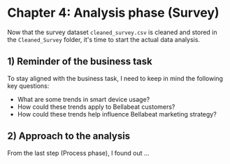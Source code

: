 # Chapter 4: Analysis phase (Survey)

Now that the survey dataset `cleaned_survey.csv` is cleaned and stored in the `Cleaned_Survey` folder, it's time to start the actual data analysis.

## 1) Reminder of the business task

To stay aligned with the business task, I need to keep in mind the following key questions:
   
- What are some trends in smart device usage?
- How could these trends apply to Bellabeat customers?
- How could these trends help influence Bellabeat marketing strategy?

## 2) Approach to the analysis

From the last step (Process phase), I found out ...
